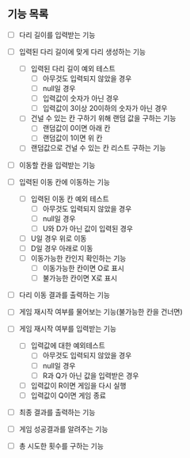 ## 기능 목록
- [ ] 다리 길이를 입력받는 기능 
- [ ] 입력된 다리 길이에 맞게 다리 생성하는 기능
  - [ ] 입력된 다리 길이 예외 테스트
    - [ ] 아무것도 입력되지 않았을 경우
    - [ ] null일 경우
    - [ ] 입력값이 숫자가 아닌 경우
    - [ ] 입력값이 3이상 20이하의 숫자가 아닌 경우
  - [ ] 건널 수 있는 칸 구하기 위해 랜덤 값을 구하는 기능
    - [ ] 랜덤값이 0이면 아래 칸
    - [ ] 랜덤값이 1이면 위 칸
  - [ ] 랜덤값으로 건널 수 있는 칸 리스트 구하는 기능
- [ ] 이동할 칸을 입력받는 기능
- [ ] 입력된 이동 칸에 이동하는 기능
  - [ ] 입력된 이동 칸 예외 테스트
    - [ ] 아무것도 입력되지 않았을 경우
    - [ ] null일 경우
    - [ ] U와 D가 아닌 값이 입력된 경우
  - [ ] U일 경우 위로 이동
  - [ ] D일 경우 아래로 이동
  - [ ] 이동가능한 칸인지 확인하는 기능
    - [ ] 이동가능한 칸이면 O로 표시
    - [ ] 불가능한 칸이면 X로 표시
- [ ] 다리 이동 결과를 출력하는 기능
- [ ] 게임 재시작 여부를 물어보는 기능(불가능한 칸을 건너면)
- [ ] 게임 재시작 여부를 입력받는 기능
  - [ ] 입력값에 대한 예외테스트
    - [ ] 아무것도 입력되지 않았을 경우
    - [ ] null일 경우
    - [ ] R과 Q가 아닌 값을 입력받은 경우
  - [ ] 입력값이 R이면 게임을 다시 실행
  - [ ] 입력값이 Q이면 게임 종료
- [ ] 최종 결과를 출력하는 기능 
- [ ] 게임 성공결과를 알려주는 기능
- [ ] 총 시도한 횟수를 구하는 기능

    